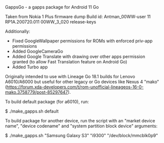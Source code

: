GappsGo - a gapps package for Android 11 Go

Taken from Nokia 1 Plus firmware dump
Build id: Antman_00WW-user 11 RP1A.200720.011 00WW_3_020 release-keys

Additionally:
* Fixed GoogleWallpaper permissions for ROMs with enforced priv-app permissions
* Added GoogleCameraGo
* Added Google Translate with drawing over other apps permission granted (to allow Fast Translation feature on Android Go)
* Added Turbo app

Originally intended to use with Lineage Go 18.1 builds for Lenovo A6010/A6000 but useful for other legacy or Go devices like Nexus 4 "mako" (https://forum.xda-developers.com/t/rom-unofficial-lineageos-16-0-mako.3758779/post-85297647).

To build default package (for a6010), run:

$ ./make_gapps.sh default

To build package for another device, run the script with an "market device name", "device codename" and "system partition block device" arguments:

$ ./make_gapps.sh "Samsung Galaxy S3" "i9300" "/dev/block/mmcblk0p9"
